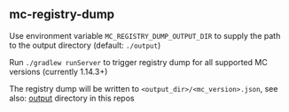 ## mc-registry-dump

Use environment variable `MC_REGISTRY_DUMP_OUTPUT_DIR` to supply the path to the output directory (default: `./output`)

Run `./gradlew runServer` to trigger registry dump for all supported MC versions (currently 1.14.3+)

The registry dump will be written to `<output_dir>/<mc_version>.json`, see also: [output](output) directory in this repos
